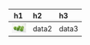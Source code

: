 ﻿﻿ h1    | h2    | h3    
:-------|:-------|:-------
 <img src="ILSVRC2012_val_00000023.JPEG" height="20"> | data2 | data3 











